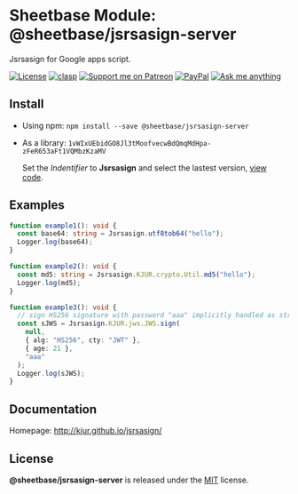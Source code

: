 # Sheetbase Module: @sheetbase/jsrsasign-server

Jsrsasign for Google apps script.

<!-- <content> -->

[![License][license_badge]][license_url] [![clasp][clasp_badge]][clasp_url] [![Support me on Patreon][patreon_badge]][patreon_url] [![PayPal][paypal_donate_badge]][paypal_donate_url] [![Ask me anything][ask_me_badge]][ask_me_url]

<!-- </content> -->

## Install

- Using npm: `npm install --save @sheetbase/jsrsasign-server`

- As a library: `1vWIxUEbidGO8Jl3tMoofvecwBdQmqMdHpa-zFeR653aFt1VQMbzKzaMV`

  Set the _Indentifier_ to **Jsrsasign** and select the lastest version, [view code](https://script.google.com/d/1vWIxUEbidGO8Jl3tMoofvecwBdQmqMdHpa-zFeR653aFt1VQMbzKzaMV/edit?usp=sharing).

## Examples

```ts
function example1(): void {
  const base64: string = Jsrsasign.utf8tob64("hello");
  Logger.log(base64);
}

function example2(): void {
  const md5: string = Jsrsasign.KJUR.crypto.Util.md5("hello");
  Logger.log(md5);
}

function example3(): void {
  // sign HS256 signature with password "aaa" implicitly handled as string
  const sJWS = Jsrsasign.KJUR.jws.JWS.sign(
    null,
    { alg: "HS256", cty: "JWT" },
    { age: 21 },
    "aaa"
  );
  Logger.log(sJWS);
}
```

## Documentation

Homepage: http://kjur.github.io/jsrsasign/

## License

**@sheetbase/jsrsasign-server** is released under the [MIT](https://github.com/sheetbase/module-jsrsasign-server/blob/master/LICENSE) license.

<!-- <footer> -->

[license_badge]: https://img.shields.io/github/license/mashape/apistatus.svg
[license_url]: https://github.com/sheetbase/module-jsrsasign-server/blob/master/LICENSE
[clasp_badge]: https://img.shields.io/badge/built%20with-clasp-4285f4.svg
[clasp_url]: https://github.com/google/clasp
[patreon_badge]: https://ionicabizau.github.io/badges/patreon.svg
[patreon_url]: https://www.patreon.com/lamnhan
[paypal_donate_badge]: https://ionicabizau.github.io/badges/paypal_donate.svg
[paypal_donate_url]: https://www.paypal.me/lamnhan
[ask_me_badge]: https://img.shields.io/badge/ask/me-anything-1abc9c.svg
[ask_me_url]: https://m.me/sheetbase

<!-- </footer> -->
